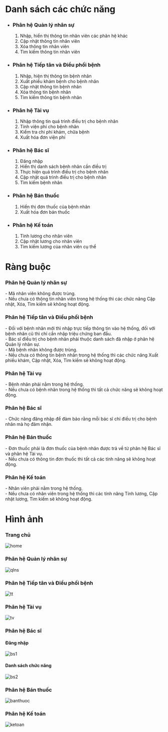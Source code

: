<h1>Danh sách các chức năng</h1>
<ul>
    <li>
        <h3>Phân hệ Quản lý nhân sự</h3>
        <ol type="1">
            <li>Nhập, hiển thị thông tin nhân viên các phân hệ khác</li>
            <li>Cập nhật thông tin nhân viên</li>
            <li>Xóa thông tin nhân viên</li>
            <li>Tìm kiếm thông tin nhân viên</li>
        </ol>
    </li>
    <li>
        <h3>Phân hệ Tiếp tân và Điều phối bệnh</h3>
        <ol type="1">
            <li>Nhập, hiện thị thông tin bệnh nhân</li>
            <li>Xuất phiếu khám bệnh cho bệnh nhân</li>
            <li>Cập nhật thông tin bệnh nhân</li>
            <li>Xóa thông tin bệnh nhân</li>
            <li>Tìm kiếm thông tin bệnh nhân</li>
        </ol>
    </li>
    <li>
        <h3>Phân hệ Tài vụ</h3>
        <ol type="1">
            <li>Nhập thông tin quá trình điều trị cho bệnh nhân</li>
            <li>Tính viện phí cho bệnh nhân</li>
            <li>Kiểm tra chi phí khám, chữa bệnh</li>
            <li>Xuất hóa đơn viện phí</li>
        </ol>
    </li>
    <li>
        <h3>Phân hệ Bác sĩ</h3>
        <ol type="1">
            <li>Đăng nhập</li>
            <li>Hiển thị danh sách bệnh nhân cần điều trị</li>
            <li>Thực hiện quá trình điều trị cho bệnh nhân</li>
            <li>Cập nhật quá trình điều trị cho bệnh nhân</li>
            <li>Tìm kiếm bệnh nhân</li>
        </ol>
    </li>
    <li>
        <h3>Phân hệ Bán thuốc</h3>
        <ol type="1">
            <li>Hiển thị đơn thuốc của bệnh nhân</li>
            <li>Xuất hóa đơn bán thuốc</li>
        </ol>
    </li>
    <li>
        <h3>Phân hệ Kế toán</h3>
        <ol type="1">
            <li>Tính lương cho nhân viên</li>
            <li>Cập nhật lương cho nhân viên</li>
            <li>Tìm kiếm lương của nhân viên cụ thể</li>
        </ol>
    </li>
</ul>
<h1>Ràng buộc</h1>
<h3>Phân hệ Quản lý nhân sự</h3>
- Mã nhân viên không được trùng. </br>
- Nếu chưa có thông tin nhân viên trong hệ thống thì các chức năng Cập nhật, Xóa, Tìm kiếm sẽ không hoạt động.
<h3>Phân hệ Tiếp tân và Điều phối bệnh </h3>
- Đối với bệnh nhân mới thì nhập trực tiếp thông tin vào hệ thống, đối với bệnh nhân cũ thì chỉ cần nhập triệu chứng ban
đầu. </br>
- Bác sĩ điều trị cho bệnh nhân phải thuộc danh sách đã nhập ở phân hệ Quản lý nhân sự. </br>
- Mã bệnh nhân không được trùng.</br>
- Nếu chưa có thông tin bệnh nhân trong hệ thống thì các chức năng Xuất phiếu khám, Cập nhật, Xóa, Tìm kiếm sẽ không
hoạt động.
<h3>Phân hệ Tài vụ</h3>
- Bệnh nhân phải nằm trong hệ thống. </br>
- Nếu chưa có bệnh nhân trong hệ thống thì tất cả chức năng sẽ không hoạt động.
<h3>Phân hệ Bác sĩ</h3>
- Chức năng đăng nhập để đảm bảo rằng mỗi bác sĩ chỉ điều trị cho bệnh nhân mà họ đảm nhận. </br>
<h3>Phân hệ Bán thuốc</h3>
- Đơn thuốc phải là đơn thuốc của bệnh nhân được trả về từ phân hệ Bác sĩ và phân hệ Tài vụ. </br>
- Nếu chưa có thông tin đơn thuốc thì tất cả các tính năng sẽ không hoạt động.
<h3>Phân hệ Kế toán</h3>
- Nhân viên phải nằm trong hệ thống. </br>
- Nếu chưa có nhân viên trong hệ thống thì các tính năng Tính lương, Cập nhật lương, Tìm kiếm sẽ không hoạt động.
<h1>Hình ảnh</h1>
<h3>Trang chủ</h3>
<img src="/Source/assets/home.PNG" alt="home">
<h3>Phân hệ Quản lý nhân sự</h3>
<img src="/Source/assets/qlns.PNG" alt="qlns">
<h3>Phân hệ Tiếp tân và Điều phối bệnh </h3>
<img src="/Source/assets/tt.PNG" alt="tt">
<h3>Phân hệ Tài vụ</h3>
<img src="/Source/assets/tv.PNG" alt="tv">
<h3>Phân hệ Bác sĩ</h3>
<h4>Đăng nhập</h4>
<img src="/Source/assets/bs1.PNG" alt="bs1">
<h4>Danh sách chức năng</h4>
<img src="/Source/assets/bs2.PNG" alt="bs2">
<h3>Phân hệ Bán thuốc</h3>
<img src="/Source/assets/bt.PNG" alt="banthuoc">
<h3>Phân hệ Kế toán</h3>
<img src="/Source/assets/kt.PNG" alt="ketoan">
